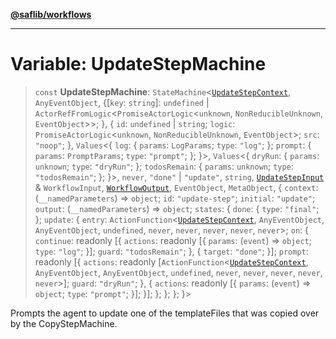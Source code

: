 [**@saflib/workflows**](../index.md)

---

# Variable: UpdateStepMachine

> `const` **UpdateStepMachine**: `StateMachine`\<[`UpdateStepContext`](../interfaces/UpdateStepContext.md), `AnyEventObject`, \{\[`key`: `string`\]: `undefined` \| `ActorRefFromLogic`\<`PromiseActorLogic`\<`unknown`, `NonReducibleUnknown`, `EventObject`\>\>; \}, \{ `id`: `undefined` \| `string`; `logic`: `PromiseActorLogic`\<`unknown`, `NonReducibleUnknown`, `EventObject`\>; `src`: `"noop"`; \}, `Values`\<\{ `log`: \{ `params`: `LogParams`; `type`: `"log"`; \}; `prompt`: \{ `params`: `PromptParams`; `type`: `"prompt"`; \}; \}\>, `Values`\<\{ `dryRun`: \{ `params`: `unknown`; `type`: `"dryRun"`; \}; `todosRemain`: \{ `params`: `unknown`; `type`: `"todosRemain"`; \}; \}\>, `never`, `"done"` \| `"update"`, `string`, [`UpdateStepInput`](../interfaces/UpdateStepInput.md) & `WorkflowInput`, [`WorkflowOutput`](../interfaces/WorkflowOutput.md), `EventObject`, `MetaObject`, \{ `context`: (`__namedParameters`) => `object`; `id`: `"update-step"`; `initial`: `"update"`; `output`: (`__namedParameters`) => `object`; `states`: \{ `done`: \{ `type`: `"final"`; \}; `update`: \{ `entry`: `ActionFunction`\<[`UpdateStepContext`](../interfaces/UpdateStepContext.md), `AnyEventObject`, `AnyEventObject`, `undefined`, `never`, `never`, `never`, `never`, `never`\>; `on`: \{ `continue`: readonly \[\{ `actions`: readonly \[\{ `params`: (`event`) => `object`; `type`: `"log"`; \}\]; `guard`: `"todosRemain"`; \}, \{ `target`: `"done"`; \}\]; `prompt`: readonly \[\{ `actions`: readonly \[`ActionFunction`\<[`UpdateStepContext`](../interfaces/UpdateStepContext.md), `AnyEventObject`, `AnyEventObject`, `undefined`, `never`, `never`, `never`, `never`, `never`\>\]; `guard`: `"dryRun"`; \}, \{ `actions`: readonly \[\{ `params`: (`event`) => `object`; `type`: `"prompt"`; \}\]; \}\]; \}; \}; \}; \}\>

Prompts the agent to update one of the templateFiles that was copied over by the CopyStepMachine.
